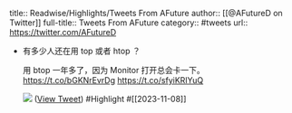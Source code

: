 title:: Readwise/Highlights/Tweets From AFuture
author:: [[@AFutureD on Twitter]]
full-title:: Tweets From AFuture
category:: #tweets
url:: https://twitter.com/AFutureD
- 有多少人还在用 top 或者 htop ？
  
  用 btop 一年多了，因为 Monitor 打开总会卡一下。
  https://t.co/bGKNrEvrDg https://t.co/sfyiKRIYuQ
  
  ![](https://pbs.twimg.com/media/F-YttTpbcAA9X7f.jpg) ([View Tweet](https://twitter.com/AFutureD/status/1722114793362886868)) #Highlight #[[2023-11-08]]